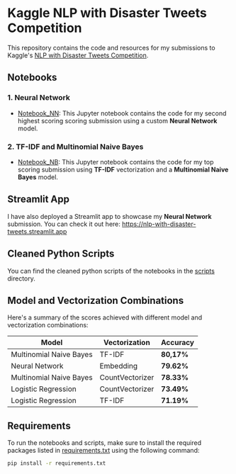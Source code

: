 # Kaggle NLP with Disaster Tweets Competition

This repository contains the code and resources for my submissions to Kaggle's [NLP with Disaster Tweets Competition](https://www.kaggle.com/c/nlp-getting-started).

## Notebooks

### 1. Neural Network
- [Notebook_NN](https://github.com/zsoltgeier/NLP-with-disaster-tweets/blob/main/Notebooks/neural_network_solution.ipynb): This Jupyter notebook contains the code for my second highest scoring scoring submission using a custom **Neural Network** model.

### 2. TF-IDF and Multinomial Naive Bayes
- [Notebook_NB](https://github.com/zsoltgeier/NLP-with-disaster-tweets/blob/main/Notebooks/naive_bayes_solution.ipynb): This Jupyter notebook contains the code for my top scoring submission using **TF-IDF** vectorization and a **Multinomial Naive Bayes** model.

## Streamlit App

I have also deployed a Streamlit app to showcase my **Neural Network** submission. You can check it out here: https://nlp-with-disaster-tweets.streamlit.app

## Cleaned Python Scripts

You can find the cleaned python scripts of the notebooks in the [scripts](https://github.com/zsoltgeier/NLP-with-disaster-tweets/tree/main/Scripts) directory.

## Model and Vectorization Combinations

Here's a summary of the scores achieved with different model and vectorization combinations:

| Model                        | Vectorization              | Accuracy   |
| ---------------------------- | -------------------------- | ---------- |
| Multinomial Naive Bayes      | TF-IDF                     | **80,17%** |
| Neural Network               | Embedding                  | **79.62%** |
| Multinomial Naive Bayes      | CountVectorizer            | **78.33%** |
| Logistic Regression          | CountVectorizer            | **73.49%** |
| Logistic Regression          | TF-IDF                     | **71.19%** |

## Requirements

To run the notebooks and scripts, make sure to install the required packages listed in [requirements.txt](https://github.com/zsoltgeier/NLP-with-disaster-tweets/blob/main/requirements.txt) using the following command:

```bash
pip install -r requirements.txt
